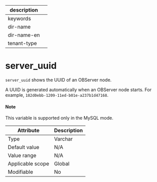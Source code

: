 |description||
|---|---|
|keywords||
|dir-name||
|dir-name-en||
|tenant-type||

# server_uuid

`server_uuid` shows the UUID of an OBServer node.

A UUID is generated automatically when an OBServer node starts. For example, `182d0ebb-1209-11ed-b01e-a237b1d47168`.

<main id="notice" type='explain'>
  <h4>Note</h4>
  <p>This variable is supported only in the MySQL mode. </p>
</main>

| **Attribute** | **Description** |
|---------|------------------|
| Type | Varchar |
| Default value | N/A |
| Value range | N/A |
| Applicable scope | Global |
| Modifiable | No |
